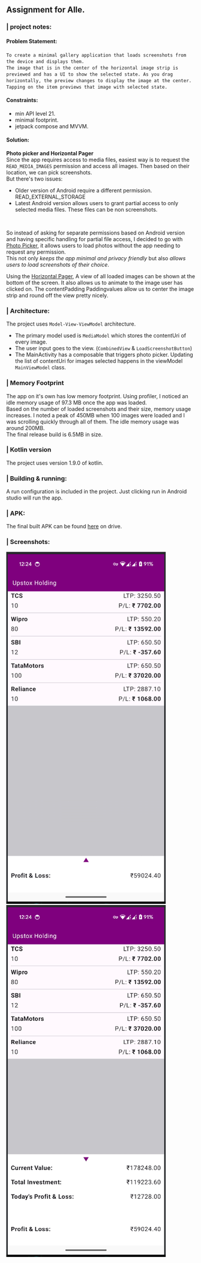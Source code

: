 ## Assignment for Alle.

### | project notes:

#### Problem Statement:
`
To create a minimal gallery application that loads screenshots from the device and displays them.
`<br>`
The image that is in the center of the horizontal image strip is previewed and has a UI to show the selected state.
As you drag horizontally, the preview changes to display the image at the center. Tapping on the item previews that image with selected state.
`
#### Constraints:
- min API level 21.
- minimal footprint.
- jetpack compose and MVVM.

#### Solution:

**Photo picker and Horizontal Pager**
<br>
Since the app requires access to media files, easiest way is to request the `READ_MEDIA_IMAGES` permission and access all images. Then based on their location, we can pick screenshots.
<br>
But there's two issues:
- Older version of Android require a different permission. READ_EXTERNAL_STORAGE
- Latest Android version allows users to grant partial access to only selected media files. These files can be non screenshots.
<br>

So instead of asking for separate permissions based on Android version and having specific handling for partial file access, I decided to go with [Photo Picker](https://developer.android.com/training/data-storage/shared/photopicker), it allows users to load photos without the app needing to request any permission.
<br>
This not only *keeps the app minimal and privacy friendly* but also *allows users to load screenshots of their choice*.

Using the [Horizontal Pager](https://developer.android.com/reference/kotlin/androidx/compose/foundation/pager/package-summary#HorizontalPager(androidx.compose.foundation.pager.PagerState,androidx.compose.ui.Modifier,androidx.compose.foundation.layout.PaddingValues,androidx.compose.foundation.pager.PageSize,kotlin.Int,androidx.compose.ui.unit.Dp,androidx.compose.ui.Alignment.Vertical,androidx.compose.foundation.gestures.TargetedFlingBehavior,kotlin.Boolean,kotlin.Boolean,kotlin.Function1,androidx.compose.ui.input.nestedscroll.NestedScrollConnection,androidx.compose.foundation.gestures.snapping.SnapPosition,kotlin.Function2)),
A view of all loaded images can be shown at the bottom of the screen. It also allows us to animate to the image user has clicked on. The contentPadding Paddingvalues allow us to center the image strip and round off the view pretty nicely.


### | Architecture:

The project uses `Model-View-ViewModel` architecture.
<br>
- The primary model used is `MediaModel` which stores the contentUri of every image.
- The user input goes to the view. (`CombinedView` & `LoadScreenshotButton`)
- The MainActivity has a composable that triggers photo picker. Updating the list of contentUri for images selected happens in the viewModel `MainViewModel` class.

### | Memory Footprint
The app on it's own has low memory footprint. Using profiler, I noticed an idle memory usage of 97.3 MB once the app was loaded.
<br>
Based on the number of loaded screenshots and their size, memory usage increases. I noted a peak of 450MB when 100 images were loaded and I was scrolling quickly through all of them. The idle memory usage was around 200MB.
<br>
The final release build is 6.5MB in size.

### | Kotlin version
The project uses version 1.9.0 of kotlin.

### | Building & running:
A run configuration is included in the project. Just clicking run in Android studio will run the app.

### | APK:
The final built APK can be found [here](https://drive.google.com/file/d/1M6r9YQRbt-CDaLtqQzA2ZfDfHqM2PKEm/view?usp=sharing) on drive.

### | Screenshots:
![image 1](https://raw.githubusercontent.com/the-loudspeaker/StockHoldings/main/screenshots/Screenshot%20from%202024-04-11%2012-24-38.png) ![image 2](https://github.com/the-loudspeaker/StockHoldings/blob/main/screenshots/Screenshot%20from%202024-04-11%2012-24-45.png?raw=true)
